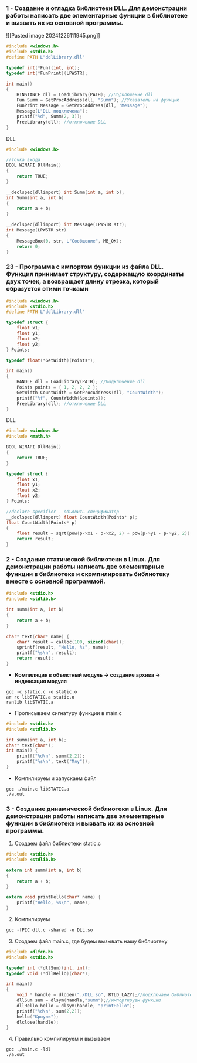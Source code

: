 ### 1 - Создание и отладка библиотеки DLL. Для демонстрации работы написать две элементарные функции в библиотеке и вызвать их из основной программы.

![[Pasted image 20241226111945.png]]
```C
#include <windows.h>
#include <stdio.h>
#define PATH L"ddlLibrary.dll"

typedef int(*Fun)(int, int);
typedef int(*FunPrint)(LPWSTR);

int main()
{
	HINSTANCE dll = LoadLibrary(PATH); //Подключение dll
	Fun Summ = GetProcAddress(dll, "Summ"); //Указатель на функцию
	FunPrint Message = GetProcAddress(dll, "Message");
	Message(L"DLL подключена");
	printf("%d", Summ(2, 3));
	FreeLibrary(dll); //отключение DLL
}
```

DLL
```C
#include <windows.h>

//точка входа
BOOL WINAPI DllMain()
{
	return TRUE;
}

__declspec(dllimport) int Summ(int a, int b);
int Summ(int a, int b)
{
	return a + b;
}

__declspec(dllimport) int Message(LPWSTR str);
int Message(LPWSTR str)
{
	MessageBox(0, str, L"Сообщение", MB_OK);
	return 0;
}
```

### 23 - Программа с импортом функции из файла DLL. Функция принимает  структуру, содержащую координаты двух точек, а возвращает длину отрезка, который образуется этими точками 

```C
#include <windows.h>
#include <stdio.h>
#define PATH L"ddlLibrary.dll"

typedef struct {
	float x1;
	float y1;
	float x2;
	float y2;
} Points;

typedef float(*GetWidth)(Points*);

int main()
{
	HANDLE dll = LoadLibrary(PATH); //Подключение dll
	Points points = { 1, 2, 2, 2 };
	GetWidth CountWidth = GetProcAddress(dll, "CountWidth");
	printf("%f", CountWidth(&points));
	FreeLibrary(dll); //отключение DLL
}
```

DLL
```C
#include <windows.h>
#include <math.h>

BOOL WINAPI DllMain()
{
	return TRUE;
}

typedef struct {
	float x1;
	float y1;
	float x2;
	float y2;
} Points;

//declare specifier - объявить спецификатор
__declspec(dllimport) float CountWidth(Points* p);
float CountWidth(Points* p)
{
	float result = sqrt(pow(p->x1 - p->x2, 2) + pow(p->y1 - p->y2, 2));
	return result;
}
```
### 2 - Создание статической библиотеки в Linux. Для демонстрации работы написать две элементарные функции в библиотеке и скомпилировать библиотеку вместе с основной программой.

```C
#include <stdio.h>
#include <stdlib.h>

int summ(int a, int b)
{
    return a + b;
}

char* text(char* name) {
    char* result = calloc(100, sizeof(char));
    sprintf(result, "Hello, %s", name);
    printf("%s\n", result);
    return result;
}
```

- **Компиляция в объектный модуль -> создание архива -> индексация модуля**
```linux
gcc -c static.c -o static.o
ar rc libSTATIC.a static.o
ranlib libSTATIC.a
```

- Прописываем сигнатуру функции в main.c
```C
#include <stdio.h>
#include <stdlib.h>

int summ(int a, int b);
char* text(char*);
int main() {
    printf("%d\n", summ(2,2));
    printf("%s\n", text("Мяу"));
}
```
- Компилируем и запускаем файл
```linux
gcc ./main.c libSTATIC.a
./a.out
```

### 3 - Создание динамической библиотеки в Linux. Для демонстрации работы написать две элементарные функции в библиотеке и вызвать их из основной программы.

1. Создаем файл библиотеки static.c
```C
#include <stdio.h>
#include <stdlib.h>

extern int summ(int a, int b)
{
    return a + b;
}

extern void printHello(char* name) {
	printf("Hello, %s\n", name);
}
```
2. Компилируем
```C
gcc -fPIC dll.c -shared -o DLL.so
```
3. Создаем файл main.c, где будем вызывать нашу библиотеку
```C
#include <dlfcn.h>
#include <stdio.h>

typedef int (*dllSum)(int, int);
typedef void (*dllHello)(char*);

int main()
{
	void * handle = dlopen("./DLL.so", RTLD_LAZY);//подключаем библиотеку
	dllSum sum = dlsym(handle,"summ");//импортируем функцию
	dllHello hello = dlsym(handle, "printHello");
    printf("%d\n", sum(2,2));
	hello("Кроули");
	dlclose(handle);
}
```
4. Правильно компилируем и вызываем
```linux
gcc ./main.c -ldl
./a.out
```
